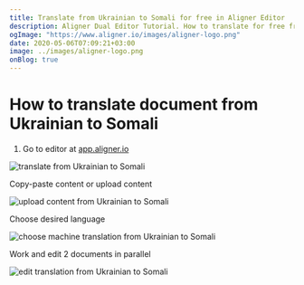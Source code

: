 ```yaml
---
title: Translate from Ukrainian to Somali for free in Aligner Editor
description: Aligner Dual Editor Tutorial. How to translate for free from Ukrainian to Somali. Aligner is multilingual document management platform. 
ogImage: "https://www.aligner.io/images/aligner-logo.png"
date: 2020-05-06T07:09:21+03:00
image: ../images/aligner-logo.png
onBlog: true
---
```


# How to translate document from Ukrainian to Somali

1. Go to editor at [app.aligner.io](https://app.aligner.io "Aligner App web page")

![translate from Ukrainian to Somali](../aligner-blank-editor.png "translate from Ukrainian to Somali")

Copy-paste content or upload content

![upload content from Ukrainian to Somali](../aligner-uploaded-document.png "upload content from Ukrainian to Somali")

Choose desired language

![choose machine translation from Ukrainian to Somali](../aligner-language-dropdown.png "choose machine translation from Ukrainian to Somali")

Work and edit 2 documents in parallel

![edit translation from Ukrainian to Somali](../aligner-double-sitded-editor.png "edit translation from Ukrainian to Somali")

